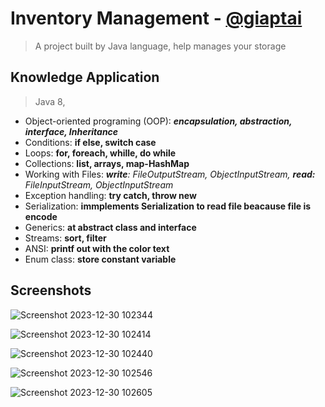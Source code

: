 # Inventory Management - [@giaptai](https://www.github.com/giaptai)
> A project built by Java language, help manages your storage


## Knowledge Application
> Java 8, 
- Object-oriented programing (OOP): ***encapsulation, abstraction, interface, Inheritance***
- Conditions: **if else, switch case**
- Loops: **for, foreach, whille, do while**
- Collections: **list, arrays, map-HashMap**
- Working with Files: ***write**: FileOutputStream, ObjectInputStream, **read:** FileInputStream, ObjectInputStream*
- Exception handling: **try catch, throw new**
- Serialization: **immplements Serialization to read file beacause file is encode**
- Generics: **at abstract class and interface**
- Streams: **sort, filter**
- ANSI: **printf out with the color text**
- Enum class: **store constant variable**
## Screenshots
![Screenshot 2023-12-30 102344](https://github.com/giaptai/java-core-inventory-management/assets/102518847/1ad41949-bdd4-4ead-b6a4-3cd723f1dbee)

![Screenshot 2023-12-30 102414](https://github.com/giaptai/java-core-inventory-management/assets/102518847/3d038b6e-fa2a-4bbc-a22b-ab31afb127a6)

![Screenshot 2023-12-30 102440](https://github.com/giaptai/java-core-inventory-management/assets/102518847/0d728020-faea-43b9-9beb-b8e7c6adf269)

![Screenshot 2023-12-30 102546](https://github.com/giaptai/java-core-inventory-management/assets/102518847/8017d6fc-1cbc-4a98-9c9b-3c73844a6f4c)

![Screenshot 2023-12-30 102605](https://github.com/giaptai/java-core-inventory-management/assets/102518847/dfc0116d-0bc3-459e-b303-bbedd58d94a4)





  
